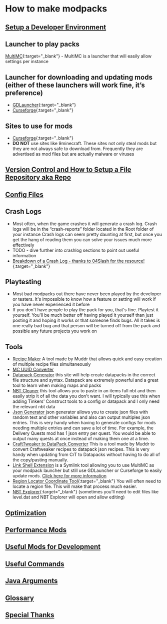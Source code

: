 # How to make modpacks

## [**Setup a Developer Environment**](/ide)

## Launcher to play packs

[MultiMC](https://multimc.org/){:target="\_blank"} - MultiMC is a launcher that will easily allow settings per instance

## Launcher for downloading and updating mods (either of these launchers will work fine, it’s preference)

- [GDLauncher](https://gdevs.io/){:target="\_blank"}
- [Curseforge](https://curseforge.overwolf.com/){:target="\_blank"}

## Sites to use for mods

- [Curseforge](https://www.curseforge.com/minecraft/mc-mods){:target="\_blank"}
- **DO NOT** use sites like 9minecraft. These sites not only steal mods but they are not always safe to download from. Frequently they are advertised as mod files but are actually malware or viruses

## [**Version Control and How to Setup a File Repository aka Repo**](/version-control)

## [**Config Files**](/config-files)

## Crash Logs

- Most often, when the game crashes it will generate a crash log. Crash logs will be in the “crash-reports” folder located in the Root folder of your instance
  Crash logs can seem pretty daunting at first, but once you get the hang of reading them you can solve your issues much more effectively
- TODO - dive further into crashlog sections to point out useful information
- [Breakdown of a Crash Log - thanks to 04Slash for the resource!](https://github.com/04Slash/Breaking-Down-Minecraft-Forge-Crash-Reports/wiki/Reading-Crash-Reports){:target="\_blank"}

## Playtesting

- Most bad modpacks out there have never been played by the developer or testers. It's impossible to know how a feature or setting will work if you have never experienced it before
- If you don't have people to play the pack for you, that's fine. Playtest it yourself. You'll be much better off having played it yourself than just posting it and hoping it works or that someone finds bugs. All it takes is one really bad bug and that person will be turned off from the pack and possible any future projects you work on

## Tools

- [Recipe Maker](https://muddrdev.com/minecraft/recipemaker.html) A tool made by Muddr that allows quick and easy creation of multiple recipe files simultaneously
- [MC UUID Converter](https://www.soltoder.com/mc-uuid-converter/)
- [Datapack Generator](https://misode.github.io/) this site will help create datapacks in the correct file structure and syntax. Datapack are extremely powerful and a great tool to learn when making maps and packs
- [NBT Cleaner](https://muddrdev.com/minecraft/itemcleaner.html) this tool allows you to paste in an items full nbt and then easily strip it of all the data you don't want. I will typically use this when adding Tinkers' Construct tools to a config or datapack and I only need the relevant nbt data
- [Json Generator](https://json-generator.com/) json generator allows you to create json files with random text and other variables and also can output multiples json entries. This is very handy when having to generate configs for mods needing multiple entries and can save a lot of time. For example, the Delivery Quests mod has 1 json entry per quest. You would be able to output many quests at once instead of making them one at a time.
- [CraftTweaker to DataPack Converter](https://muddrdev.com/minecraft/convertcrafttweaker.html) This is a tool made by Muddr to convert Craftweaker recipes to datapack json recipes. This is very handy when updating from CrT to Datapacks without having to do all of the copy/pasting manually.
- [Link Shell Extension](https://schinagl.priv.at/nt/hardlinkshellext/linkshellextension.html) is a Symlink tool allowing you to use MultiMC as your modpack launcher but still use GDLauncher or Curseforge to easily update mods. [Click here for more information](/sym-link)
- [Region Locator Coordinate Tool](https://dinnerbone.com/minecraft/tools/coordinates/){:target="\_blank"} You will often need to locate a region file. This will make that process much easier.
- [NBT Explorer](https://github.com/jaquadro/NBTExplorer/releases){:target="\_blank"} (sometimes you’ll need to edit files like level.dat and NBT Explorer will open and allow editing)

## [**Optimization**](/optimization)

## [**Performance Mods**](/performance_mods)

## [**Useful Mods for Development**](/development_mods)

## [**Useful Commands**](/commands)

## [**Java Arguments**](/java-args)

## [**Glossary**](/glossary)

## [**Special Thanks**](/thanks)
